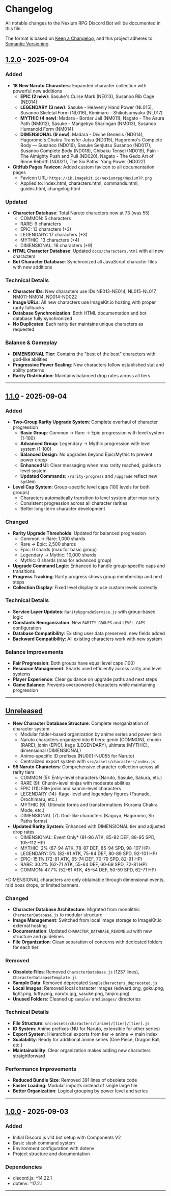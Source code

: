 # Changelog

All notable changes to the Nexium RPG Discord Bot will be documented in this file.

The format is based on [Keep a Changelog](https://keepachangelog.com/en/1.0.0/),
and this project adheres to [Semantic Versioning](https://semver.org/spec/SemVer).

## [1.2.0] - 2025-09-04

### Added
- **18 New Naruto Characters**: Expanded character collection with powerful new additions
  - **EPIC (2 new)**: Sasuke's Curse Mark (NE013), Susanoo Rib Cage (NE014)
  - **LEGENDARY (3 new)**: Sasuke - Heavenly Hand Power (NL015), Susanoo Skeletal Form (NL016), Kimimaro - Shikotsumyaku (NL017)
  - **MYTHIC (4 new)**: Madara - Border Jail (NM011), Nagato - The Asura Path (NM012), Sasuke - Mangekyo Sharingan (NM013), Susanoo Humanoid Form (NM014)
  - **DIMENSIONAL (9 new)**: Madara - Divine Genesis (ND014), Hagoromo's Chakra Transfer Jutsu (ND015), Hagoromo's Complete Body — Susanoo (ND016), Sasuke Senjutsu Susanoo (ND017), Susanoo Complete Body (ND018), Chibaku Tensei (ND019), Pain - The Almighty Push and Pull (ND020), Nagato - The Gedo Art of Rinne Rebirth (ND021), The Six Paths' Yang Power (ND022)
- **GitHub Pages Favicon**: Added custom favicon to all documentation pages
  - Favicon URL: `https://ik.imagekit.io/nexiumrpg/NexiumTP.png`
  - Applied to: index.html, characters.html, commands.html, guides.html, changelog.html

### Updated
- **Character Database**: Total Naruto characters now at 73 (was 55)
  - COMMON: 5 characters
  - RARE: 9 characters
  - EPIC: 13 characters (+2)
  - LEGENDARY: 17 characters (+3)
  - MYTHIC: 13 characters (+4)
  - DIMENSIONAL: 16 characters (+9)
- **HTML Character Database**: Updated `docs/characters.html` with all new characters
- **Bot Character Database**: Synchronized all JavaScript character files with new additions

### Technical Details
- **Character IDs**: New characters use IDs NE013-NE014, NL015-NL017, NM011-NM014, ND014-ND022
- **Image URLs**: All new characters use ImageKit.io hosting with proper rarity fallbacks
- **Database Synchronization**: Both HTML documentation and bot database fully synchronized
- **No Duplicates**: Each rarity tier maintains unique characters as requested

### Balance & Gameplay
- **DIMENSIONAL Tier**: Contains the "best of the best" characters with god-like abilities
- **Progressive Power Scaling**: New characters follow established stat and ability patterns
- **Rarity Distribution**: Maintains balanced drop rates across all tiers

---

## [1.1.0] - 2025-09-04

### Added
- **Two-Group Rarity Upgrade System**: Complete overhaul of character progression
  - **Basic Group**: Common → Rare → Epic progression with level system (1-100)
  - **Advanced Group**: Legendary → Mythic progression with level system (1-100)
  - **Balanced Design**: No upgrades beyond Epic/Mythic to prevent power creep
  - **Enhanced UI**: Clear messaging when max rarity reached, guides to level system
  - **Updated Commands**: `/rarity-progress` and `/upgrade` reflect new system
- **Level Cap System**: Group-specific level caps (100 levels for both groups)
  - Characters automatically transition to level system after max rarity
  - Consistent progression across all character rarities
  - Better long-term character development

### Changed
- **Rarity Upgrade Thresholds**: Updated for balanced progression
  - Common → Rare: 1,000 shards
  - Rare → Epic: 2,500 shards
  - Epic: 0 shards (max for basic group)
  - Legendary → Mythic: 10,000 shards
  - Mythic: 0 shards (max for advanced group)
- **Upgrade Command Logic**: Enhanced to handle group-specific caps and transitions
- **Progress Tracking**: Rarity progress shows group membership and next steps
- **Collection Display**: Fixed level display to use custom levels correctly

### Technical Details
- **Service Layer Updates**: `RarityUpgradeService.js` with group-based logic
- **Constants Reorganization**: New `RARITY_GROUPS` and `LEVEL_CAPS` configuration
- **Database Compatibility**: Existing user data preserved, new fields added
- **Backward Compatibility**: All existing characters work with new system

### Balance Improvements
- **Fair Progression**: Both groups have equal level caps (100)
- **Resource Management**: Shards used efficiently across rarity and level systems
- **Player Experience**: Clear guidance on upgrade paths and next steps
- **Game Balance**: Prevents overpowered characters while maintaining progression

---

## [Unreleased]
- **New Character Database Structure**: Complete reorganization of character system
  - Modular folder-based organization by anime series and power tiers
  - Naruto characters organized into 6 tiers: genin (COMMON), chunin (RARE), jonin (EPIC), kage (LEGENDARY), ultimate (MYTHIC), dimensional (DIMENSIONAL)
  - Anime-specific ID prefixes (NU001-NU055 for Naruto)
  - Centralized export system with `src/assets/characters/index.js`
- **55 Naruto Characters**: Comprehensive character collection across all rarity tiers
  - COMMON (5): Entry-level characters (Naruto, Sasuke, Sakura, etc.)
  - RARE (9): Chunin-level ninjas with moderate abilities
  - EPIC (11): Elite jonin and sannin-level characters
  - LEGENDARY (14): Kage-level and legendary figures (Tsunade, Orochimaru, etc.)
  - MYTHIC (9): Ultimate forms and transformations (Kurama Chakra Mode, etc.)
  - DIMENSIONAL (7): God-like characters (Kaguya, Hagoromo, Six Paths forms)
- **Updated Rarity System**: Enhanced with DIMENSIONAL tier and adjusted drop rates
  - DIMENSIONAL: Event Only* (91-96 ATK, 85-92 DEF, 88-95 SPD, 105-112 HP)
  - MYTHIC: 2% (87-94 ATK, 78-87 DEF, 85-94 SPD, 98-107 HP)
  - LEGENDARY: 5% (82-91 ATK, 75-84 DEF, 80-89 SPD, 92-101 HP)
  - EPIC: 15.1% (72-81 ATK, 65-74 DEF, 70-79 SPD, 82-91 HP)
  - RARE: 30.2% (62-71 ATK, 55-64 DEF, 60-69 SPD, 72-81 HP)
  - COMMON: 47.7% (52-61 ATK, 45-54 DEF, 50-59 SPD, 62-71 HP)

*DIMENSIONAL characters are only obtainable through dimensional events, raid boss drops, or limited banners.

### Changed
- **Character Database Architecture**: Migrated from monolithic `CharacterDatabase.js` to modular structure
- **Image Management**: Switched from local image storage to ImageKit.io external hosting
- **Documentation**: Updated `CHARACTER_DATABASE_README.md` with new structure and guidelines
- **File Organization**: Clean separation of concerns with dedicated folders for each tier

### Removed
- **Obsolete Files**: Removed `CharacterDatabase.js` (1237 lines), `CharacterDatabaseTemplate.js`
- **Sample Data**: Removed deprecated `SampleCharacters_deprecated.js`
- **Local Images**: Removed local character images (edward.png, goku.png, light.png, luffy.png, naruto.jpg, sasuke.png, tanjiro.png)
- **Unused Folders**: Cleaned up `sample/` and `images/` directories

### Technical Details
- **File Structure**: `src/assets/characters/[anime]/[tier]/[tier].js`
- **ID System**: Anime prefixes (NU for Naruto, extensible for other series)
- **Export System**: Hierarchical exports from tier → anime → main index
- **Scalability**: Ready for additional anime series (One Piece, Dragon Ball, etc.)
- **Maintainability**: Clear organization makes adding new characters straightforward

### Performance Improvements
- **Reduced Bundle Size**: Removed 391 lines of obsolete code
- **Faster Loading**: Modular imports instead of single large file
- **Better Organization**: Logical grouping by power level and series

---

## [1.0.0] - 2025-09-03

### Added
- Initial Discord.js v14 bot setup with Components V2
- Basic slash command system
- Environment configuration with dotenv
- Project structure and documentation

### Dependencies
- discord.js: ^14.22.1
- dotenv: ^17.2.1

---

[Unreleased]: https://github.com/Elenyx/Nexium-RPG/compare/v1.2.0...HEAD
[1.2.0]: https://github.com/Elenyx/Nexium-RPG/releases/tag/v1.2.0
[1.1.0]: https://github.com/Elenyx/Nexium-RPG/releases/tag/v1.1.0
[1.0.0]: https://github.com/Elenyx/Nexium-RPG/releases/tag/v1.0.0
